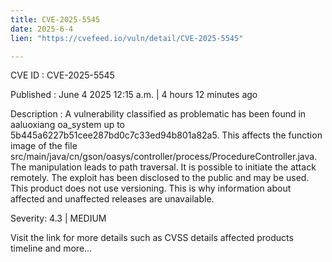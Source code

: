 ```yaml
---
title: CVE-2025-5545
date: 2025-6-4
lien: "https://cvefeed.io/vuln/detail/CVE-2025-5545"

---
```


CVE ID : CVE-2025-5545

Published :  June 4
2025
12:15 a.m. | 4 hours
12 minutes ago

Description : A vulnerability classified as problematic has been found in aaluoxiang oa_system up to 5b445a6227b51cee287bd0c7c33ed94b801a82a5. This affects the function image of the file src/main/java/cn/gson/oasys/controller/process/ProcedureController.java. The manipulation leads to path traversal. It is possible to initiate the attack remotely. The exploit has been disclosed to the public and may be used. This product does not use versioning. This is why information about affected and unaffected releases are unavailable.

Severity: 4.3 | MEDIUM

Visit the link for more details
such as CVSS details
affected products
timeline
and more...
